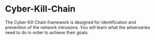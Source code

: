 # Cyber-Kill-Chain
The Cyber Kill Chain framework is designed for identification and prevention of the network intrusions. You will learn what the adversaries need to do in order to achieve their goals.
